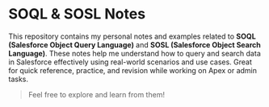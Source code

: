 # SOQL & SOSL Notes

This repository contains my personal notes and examples related to **SOQL (Salesforce Object Query Language)** and **SOSL (Salesforce Object Search Language)**.
These notes help me understand how to query and search data in Salesforce effectively using real-world scenarios and use cases.
Great for quick reference, practice, and revision while working on Apex or admin tasks.


> Feel free to explore and learn from them!

